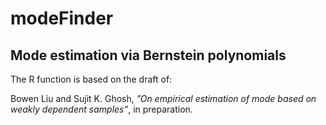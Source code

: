 # modeFinder

## Mode estimation via Bernstein polynomials

The R function is based on the draft of:

Bowen Liu and Sujit K. Ghosh, *”On empirical estimation of mode based on weakly dependent samples”*, in preparation.
